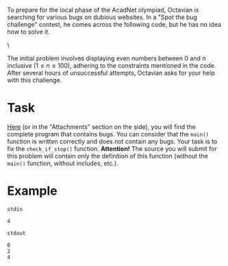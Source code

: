 To prepare for the local phase of the AcadNet olympiad, Octavian is searching for various bugs on dubious websites. In a "Spot the bug challenge" contest, he comes across the following code, but he has no idea how to solve it.

\

The initial problem involves displaying even numbers between $0$ and $n$ inclusive ($1 \leq n \leq 100$), adhering to the constraints mentioned in the code. After several hours of unsuccessful attempts, Octavian asks for your help with this challenge.

# Task
[Here](classic.cpp) (or in the "Attachments" section on the side), you will find the complete program that contains bugs. You can consider that the `main()` function is written correctly and does not contain any bugs. Your task is to fix the `check_if_stop()` function.
**Attention!** The source you will submit for this problem will contain only the definition of this function (without the `main()` function, without includes, etc.).

# Example
`stdin`
```
4
```

`stdout`
```
0
2
4
